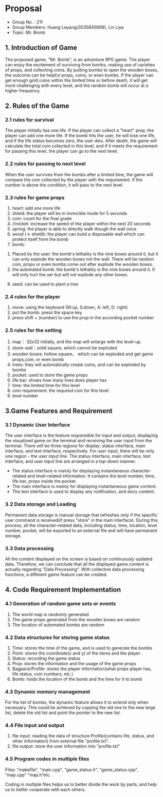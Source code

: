 # Proposal

- Group No. : 211
- Group Members: Huang Leyang(3035845899), Lin Liya
- Topic: Mr. Bomb

## 1. Introduction of Game

The proposed game, "Mr. Bomb", is an adventure RPG game. The player can enjoy the excitement of surviving from bombs, making use of varieties of props, and collecting coins. By putting bombs to open the wooden boxes, the outcome can be helpful props, coins, or even bombs. If the player can get enough gold coins within the limited time or before death, it will get more challenging with every level, and the random bomb will occur at a higher frequency.

## 2. Rules of the Game

### 2.1 rules for survival

The player initially has one life. If the player can collect a "heart" prop, the player can add one more life. If the bomb hits the user, he will lose one life, and if the life status becomes zero, the user dies. After death, the game will calculate the total coin collected in this level, and if it meets the requirement for passing this level, the player can go to the next level.

### 2.2 rules for passing to next level

When the user survives from the bombs after a limited time, the game will compare the coin collected by the player with the requirement. If the number is above the condition, it will pass to the next level.

### 2.3 rules for game props

1) heart: add one more life
2) shield: the player will be in invincible mode for 5 seconds
3) coin: count for the final grade
4) //rocket: increase the speed of the player within the next 20 seconds
5) spring: the player is able to directly walk though the wall once
6) wood (-> shield): the player can build a disposable wall which can protect itself from the bomb
7) bomb:

1. Placed by the user: the bomb's lethality is the nine boxes around it, but it can only explode the wooden boxes not the wall. There will be random coin, props or even bombs come out after explode the wooden boxes.
2. the automated bomb: the bomb's lethality is the nine boxes around it. It will only hurt the uer but will not explode any other boxes.

8) seed: can be used to plant a tree

### 2.4 rules for the player

1) move: using the keyboard (W:up, S:down, A: left, D: right)
2) put the bomb: press the space key
3) press shift + (number) to use the prop in the according pocket number

### 2.5 rules for the setting

1. map： 32x32 initially, and the map will enlarge with the level-up.
2. stone wall：solid square, which cannot be exploded
3. wooden boxes: hollow square， which can be exploded and get game props,coin, or even bomb
4. trees: they will automatically create coins, and can be exploded by bombs
5. pocket: used to store the game props
6. life bar: shows how many lives does player has
7. time: the limited time for this level
8. coin requirement: the required coin for this level
9. level number

## 3.Game Features and Requirement

### 3.1 Dynamic User Interface

The user interface is the feature responsible for input and output, displaying the visualized game on the terminal and receiving the user input from the terminal. There will be three regions for display: status interface, main interface, and text interface, respectively. For user input, there will be only one region - the user input line. The status interface, main interface, text interface, and user input line are arranged in a top-down manner.

- The status interface is mainly for displaying instantaneous character-related and level-related information. It contains the level number, time, life bar, props inside the pocket.
- The main interface is mainly for displaying instantaneous game content.
- The text interface is used to display any notification, and story content.

### 3.2 Data storage and Loading

Permanent data storage is manual storage that refreshes only if the specific user command is received(if press "store" in the main interface). During this process, all the character-related data, including status, time, location, level number,  pocket, will be exported to an external file and will have permanent storage.

### 3.3 Data processing

All the content displayed on the screen is based on continuously updated data. Therefore, we can conclude that all the displayed game content is actually regarding "Data Processing". With collective data processing functions, a different game feature can be created.

## 4. Code Requirement Implementation

### 4.1 Generation of random game sets or events

1) The world map is randomly generated
2) The game props generated from the wooden boxes are random
3) The location of automated bombs are random

### 4.2 Data structures for storing game status

1) Time: stores the time of the game, and is used to generate the bombs
2) Point: stores the coordinate(x and y) of the items and the player.
3) Status: recording the game status
4) Prop: stores the information and the usage of the game props
5) Bagpack/Profile: stores the player information(what props player has, life status, coin numbers, etc.)
6) Bomb: holds the location of the bomb and the time for it to bomb

### 4.3 Dynamic memory management

For the list of bombs, the dynamic feature allows it to extend only when necessary. This could be achieved by copying the old one to the new large list, delete the old list and point the pointer to the new list.

### 4.4 File input and output

1) file input: reading the data of structure Profile(contains life, status, and other information) from external file "profile.txt".
2) file output: store the user information into "profile.txt"

### 4.5 Program codes in multiple files

Files: "makefile", "main.cpp", "game_status.h", "game_status.cpp”, “map.cpp” “map.h”etc.

Coding in multiple files helps us to better divide the work by parts, and help us to better cooperate with each others.
